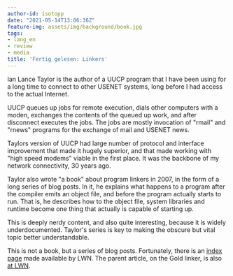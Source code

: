 ```yaml
---
author-id: isotopp
date: "2021-05-14T13:06:36Z"
feature-img: assets/img/background/book.jpg
tags:
- lang_en
- review
- media
title: 'Fertig gelesen: Linkers'
---
```


Ian Lance Taylor is the author of a UUCP program that I have been using for a long time to connect to other USENET systems, long before I had access to the actual Internet.

UUCP queues up jobs for remote execution, dials other computers with a moden, exchanges the contents of the queued up work, and after disconnect executes the jobs. The jobs are mostly invocation of "rmail" and "rnews" programs for the exchange of mail and USENET news.

Taylors version of UUCP had large number of protocol and interface improvement that made it hugely superior, and that made working with "high speed modems" viable in the first place. It was the backbone of my network connectivity, 30 years ago.

Taylor also wrote "a book" about program linkers in 2007, in the form of a long series of blog posts. In it, he explains what happens to a program after the compiler emits an object file, and before the program actually starts to run. That is, he describes how to the object file, system libraries and runtime become one thing that actually is capable of starting up.

This is deeply nerdy content, and also quite interesting, because it is widely underdocumented. Taylor's series is key to making the obscure but vital topic better understandable.

This is not a book, but a series of blog posts. Fortunately, there is an [index page](https://lwn.net/Articles/276782/) made available by LWN. The parent article, on the Gold linker, is also [at LWN](https://lwn.net/Articles/274859/).
